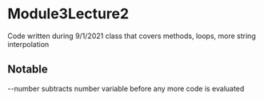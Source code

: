 # Module3Lecture2 #
Code written during 9/1/2021 class that covers methods, loops, more string interpolation

## Notable ##
--number subtracts number variable before any more code is evaluated

